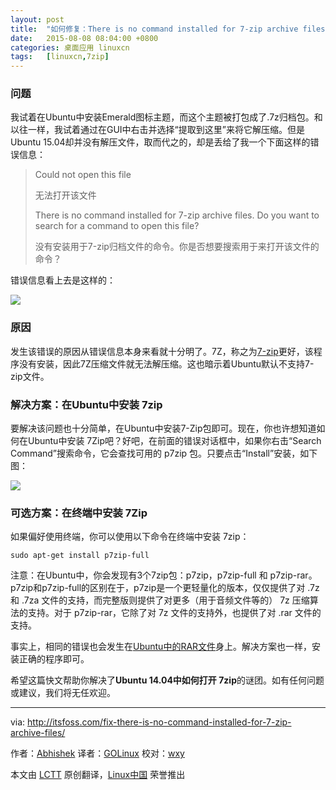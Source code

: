 ```yaml
---
layout: post
title:	"如何修复：There is no command installed for 7-zip archive files"
date:	2015-08-08 08:04:00 +0800 
categories:	桌面应用 linuxcn 
tags:	[linuxcn,7zip]
---
```



### 问题


我试着在Ubuntu中安装Emerald图标主题，而这个主题被打包成了.7z归档包。和以往一样，我试着通过在GUI中右击并选择“提取到这里”来将它解压缩。但是Ubuntu 15.04却并没有解压文件，取而代之的，却是丢给了我一个下面这样的错误信息：



> 
> Could not open this file
> 
> 
> 无法打开该文件
> 
> 
> There is no command installed for 7-zip archive files. Do you want to search for a command to open this file?
> 
> 
> 没有安装用于7-zip归档文件的命令。你是否想要搜索用于来打开该文件的命令？
> 
> 
> 


错误信息看上去是这样的：


![](/Asserts/Images//attachment/album/201508/07/220521g8ha8vhuzjlvvvfu.png)


### 原因


发生该错误的原因从错误信息本身来看就十分明了。7Z，称之为[7-zip](http://www.7-zip.org/)更好，该程序没有安装，因此7Z压缩文件就无法解压缩。这也暗示着Ubuntu默认不支持7-zip文件。


### 解决方案：在Ubuntu中安装 7zip


要解决该问题也十分简单，在Ubuntu中安装7-Zip包即可。现在，你也许想知道如何在Ubuntu中安装 7Zip吧？好吧，在前面的错误对话框中，如果你右击“Search Command”搜索命令，它会查找可用的 p7zip 包。只要点击“Install”安装，如下图：


![](/Asserts/Images//attachment/album/201508/07/220522o25ulaohrowvh5lx.png)


### 可选方案：在终端中安装 7Zip


如果偏好使用终端，你可以使用以下命令在终端中安装 7zip：



```
sudo apt-get install p7zip-full

```

注意：在Ubuntu中，你会发现有3个7zip包：p7zip，p7zip-full 和 p7zip-rar。p7zip和p7zip-full的区别在于，p7zip是一个更轻量化的版本，仅仅提供了对 .7z 和 .7za 文件的支持，而完整版则提供了对更多（用于音频文件等的） 7z 压缩算法的支持。对于 p7zip-rar，它除了对 7z 文件的支持外，也提供了对 .rar 文件的支持。


事实上，相同的错误也会发生在[Ubuntu中的RAR文件](http://itsfoss.com/fix-there-is-no-command-installed-for-rar-archive-files/)身上。解决方案也一样，安装正确的程序即可。


希望这篇快文帮助你解决了**Ubuntu 14.04中如何打开 7zip**的谜团。如有任何问题或建议，我们将无任欢迎。




---


via: <http://itsfoss.com/fix-there-is-no-command-installed-for-7-zip-archive-files/>


作者：[Abhishek](http://itsfoss.com/author/abhishek/) 译者：[GOLinux](https://github.com/GOLinux) 校对：[wxy](https://github.com/wxy)


本文由 [LCTT](https://github.com/LCTT/TranslateProject) 原创翻译，[Linux中国](https://linux.cn/) 荣誉推出
